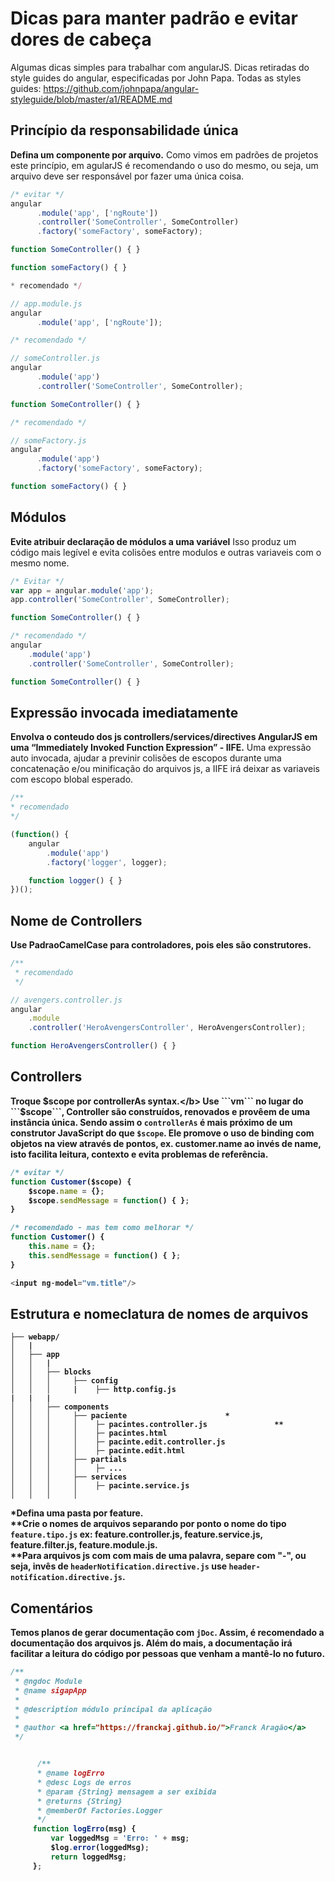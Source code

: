 Dicas para manter padrão e evitar dores de cabeça
===============

Algumas dicas simples para trabalhar com angularJS. Dicas retiradas do style guides do angular, especificadas por John Papa. Todas as styles guides: https://github.com/johnpapa/angular-styleguide/blob/master/a1/README.md 


## Princípio da responsabilidade única

<b>Defina um componente por arquivo.</b> Como vimos em padrões de projetos este princípio, em agularJS é recomendando o uso do mesmo, ou seja, um arquivo deve ser responsável por fazer uma única coisa.

```js
/* evitar */
angular
      .module('app', ['ngRoute'])
      .controller('SomeController', SomeController)
      .factory('someFactory', someFactory);

function SomeController() { }

function someFactory() { }
```

```js
* recomendado */

// app.module.js
angular
      .module('app', ['ngRoute']);

/* recomendado */

// someController.js
angular
      .module('app')
      .controller('SomeController', SomeController);

function SomeController() { }

/* recomendado */

// someFactory.js
angular
      .module('app')
      .factory('someFactory', someFactory);

function someFactory() { }
```

## Módulos
<b>Evite atribuir declaração de módulos a uma variável</b> Isso produz um código mais legível e evita colisões entre modulos e outras variaveis com o mesmo nome.

```js
/* Evitar */
var app = angular.module('app');
app.controller('SomeController', SomeController);

function SomeController() { }
```
```js
/* recomendado */
angular
    .module('app')
    .controller('SomeController', SomeController);

function SomeController() { }
```

## Expressão invocada imediatamente 

<b>Envolva o conteudo dos js controllers/services/directives AngularJS em uma “Immediately Invoked Function Expression” - IIFE.</b> Uma expressão auto invocada, ajudar a previnir colisões de escopos durante uma concatenação e/ou minificação do arquivos js, a IIFE irá deixar as variaveis com escopo blobal esperado.

```js
/**
* recomendado 
*/

(function() {
    angular
        .module('app')
        .factory('logger', logger);

    function logger() { }
})();
```

## Nome de Controllers 
<b>Use PadraoCamelCase para controladores, pois eles são construtores.</b>

```js
/**
 * recomendado
 */

// avengers.controller.js
angular
    .module
    .controller('HeroAvengersController', HeroAvengersController);

function HeroAvengersController() { }
```

## Controllers

<b>Troque $scope por controllerAs syntax.</b> Use ```vm``` no lugar do ```$scope```, Controller são construídos, renovados e provêem de uma instância única. Sendo assim o `controllerAs` é mais próximo de um construtor JavaScript do que `$scope`.  Ele promove o uso de binding com objetos na view através de pontos, ex. customer.name ao invés de name, isto facilita leitura, contexto e evita problemas de referência.

```js
/* evitar */
function Customer($scope) {
    $scope.name = {};
    $scope.sendMessage = function() { };
}

/* recomendado - mas tem como melhorar */
function Customer() {
    this.name = {};
    this.sendMessage = function() { };
}
```
```js
<input ng-model="vm.title"/>
```
## Estrutura e nomeclatura de nomes de arquivos

```
├── webapp/
│   |
│   ├── app
│   │   |
│   │   ├── blocks
│   │   │     ├── config			
│   │   │     |    ├── http.config.js 
|   |   |
│   │   ├── components
│   │   │     ├── paciente					    * 	
│   │   │     │    ├─ pacintes.controller.js			   ** 
│   │	│     │	   ├─ pacintes.html
│   │	│     │	   ├─ pacinte.edit.controller.js
│   │	│     │	   ├─ pacinte.edit.html
│   │   │     ├── partials				
│   │   │     │    ├─ ...
│   │   │     ├── services				
│   │   │     │    ├─ pacinte.service.js
│   │   │     │
```
*Defina uma pasta por feature.<br>
**Crie o nomes de arquivos separando por ponto o nome do tipo `feature.tipo.js` ex: feature.controller.js,                   feature.service.js, feature.filter.js, feature.module.js.<br>
**Para <b>arquivos</b> js com com mais de uma palavra, separe com "-", ou seja, invês de ```headerNotification.directive.js``` use ```header-notification.directive.js```.

## Comentários
<b>Temos planos de gerar documentação com ```jDoc```</b>. Assim, é recomendado a documentação dos arquivos js. Além do mais, a documentação irá facilitar a leitura do código por pessoas que venham a mantê-lo no futuro.

```js
/**
 * @ngdoc Module
 * @name sigapApp
 * 
 * @description módulo principal da aplicação
 * 
 * @author <a href="https://franckaj.github.io/">Franck Aragão</a>
 */
 ```
 ```js
 
       /**
       * @name logErro
       * @desc Logs de erros
       * @param {String} mensagem a ser exibida
       * @returns {String}
       * @memberOf Factories.Logger
       */
      function logErro(msg) {
          var loggedMsg = 'Erro: ' + msg;
          $log.error(loggedMsg);
          return loggedMsg;
      };
 ```
